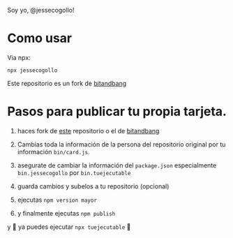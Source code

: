 Soy yo, @jessecogollo!

# Como usar
Via npx:
```
npx jessecogollo
```
Este repositorio es un fork de [bitandbang](https://github.com/bnb/bitandbang)

# Pasos para publicar tu propia tarjeta.

1. haces fork de [este](https://github.com/jessecogollo/jessecogollo) repositorio o el de [bitandbang](https://github.com/bnb/bitandbang)

2. Cambias toda la información de la persona del repositorio original por tu información `bin/card.js`.

3. asegurate de cambiar la información del `package.json` especialmente `bin.jessecogollo` por `bin.tuejecutable`

4. guarda cambios y subelos a tu repositorio (opcional)

5. ejecutas `npm version mayor`

6. y finalmente ejecutas `npm publish`

y 🎉 ya puedes ejecutar `npx tuejecutable` 🎉